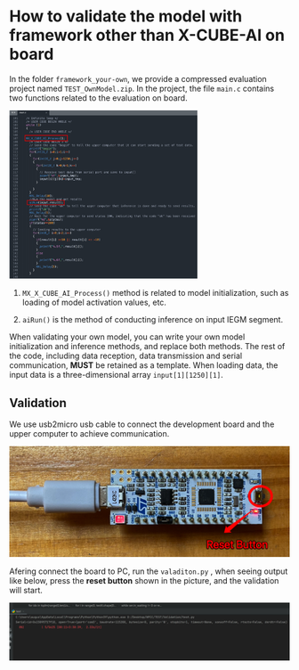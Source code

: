 # How to validate the model with framework other than X-CUBE-AI on board

In the folder `framework_your-own`, we provide a compressed evaluation project named `TEST_OwnModel.zip`. In the project, the file `main.c` contains two functions related to the evaluation on board.

<img src="https://raw.githubusercontent.com/AugustZTR/picbed/master/img/image-20220830123056603.png" alt="image-20220830123056603" style="zoom: 33%;" />

1. `MX_X_CUBE_AI_Process()` method is related to model initialization, such as loading of model activation values, etc.

2. `aiRun()` is the method of conducting inference on input IEGM segment.

When validating your own model, you can write your own model initialization and inference methods, and replace both methods. The rest of the code, including data reception, data transmission and serial communication, **MUST** be retained as a template. When loading data, the input data is a three-dimensional array `input[1][1250][1]`.

## Validation

We use usb2micro usb cable to connect the development board and the upper computer to achieve communication. 

<img src="https://raw.githubusercontent.com/AugustZTR/picbed/master/img/image-20220827121203762.png" alt="image-20220827121203762" style="zoom:50%;" />

Afering connect the board to PC, run the `valaditon.py` , when seeing output like below, press the **reset button** shown in the picture, and the validation will start.

![iShot_2022-08-27_12.04.57](https://raw.githubusercontent.com/AugustZTR/picbed/master/img/iShot_2022-08-27_12.04.57.png)

